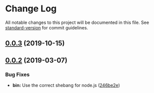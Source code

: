 # Change Log

All notable changes to this project will be documented in this file. See [standard-version](https://github.com/conventional-changelog/standard-version) for commit guidelines.

## [0.0.3](https://github.com/chrisneave/fakeminder/compare/v0.0.2...v0.0.3) (2019-10-15)



## [0.0.2](https://github.com/chrisneave/fakeminder/compare/v0.0.1...v0.0.2) (2019-03-07)


### Bug Fixes

* **bin:** Use the correct shebang for node.js ([246be2e](https://github.com/chrisneave/fakeminder/commit/246be2e))
